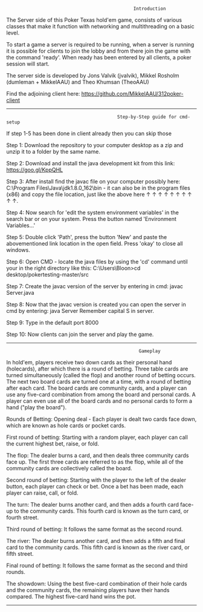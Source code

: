                                                    Introduction

The Server side of this Poker Texas hold'em game, consists of various classes that make it function with networking and multithreading on a basic level.

To start a game a server is required to be running, when a server is running it is possible for clients to join the lobby and from there join the game with the command 'ready'. When ready has been entered by all clients, a poker session will start.

The server side is developed by Jons Valvik (jvalvik), Mikkel Rosholm (dumleman + MikkelAAU) and Theo Khumsan (TheoAAU)

Find the adjoining client here: https://github.com/MikkelAAU/312poker-client

--------------------------------------------------------------------------------------------------------------------------

                                             Step-by-Step guide for cmd-setup
                                             
If step 1-5 has been done in client already then you can skip those

  Step 1:
Download the repository to your computer desktop as a zip and unzip it to a folder by the same name. 

  Step 2:
Download and install the java development kit from this link: https://goo.gl/KppQHL

  Step 3:
After install find the javac file on your computer possibly here: C:\Program Files\Java\jdk1.8.0_162\bin - it can also be in the program files (x86) and copy the file location, just like the above here ↑   ↑   ↑   ↑   ↑   ↑   ↑   ↑   ↑   ↑.

  Step 4: 
Now search for 'edit the system environment variables' in the search bar or on your system. Press the button named 'Environment Variables...' 

  Step 5: 
Double click 'Path', press the button 'New' and paste the abovementioned link location in the open field. Press 'okay' to close all windows.

  Step 6:
Open CMD - locate the java files by using the 'cd' command until your in the right directory like this: C:\Users\Bloon>cd desktop/pokertesting-master/src

  Step 7:
Create the javac version of the server by entering in cmd: javac Server.java

  Step 8:
Now that the javac version is created you can open the server in cmd by entering: java Server
Remember capital S in server.

  Step 9: 
Type in the default port 8000

  Step 10:
Now clients can join the server and play the game.

--------------------------------------------------------------------------------------------------------------------------

                                                     Gameplay

In hold'em, players receive two down cards as their personal hand (holecards), after which there is a round of betting. Three table cards are turned simultaneously (called the flop) and another round of betting occurs. The next two board cards are turned one at a time, with a round of betting after each card. The board cards are community cards, and a player can use any five-card combination from among the board and personal cards. A player can even use all of the board cards and no personal cards to form a hand ("play the board").

  Rounds of Betting:
Opening deal - Each player is dealt two cards face down, which are known as hole cards or pocket cards.

  First round of betting:
Starting with a random player, each player can call the current highest bet, raise, or fold.
  
  The flop:
The dealer burns a card, and then deals three community cards face up. The first three cards are referred to as the flop, while all of the community cards are collectively called the board.
  
  Second round of betting:
Starting with the player to the left of the dealer button, each player can check or bet. Once a bet has been made, each player can raise, call, or fold.
  
  The turn:
The dealer burns another card, and then adds a fourth card face-up to the community cards. This fourth card is known as the turn card, or fourth street.

  Third round of betting:
It follows the same format as the second round.
  
  The river:
The dealer burns another card, and then adds a fifth and final card to the community cards. This fifth card is known as the river card, or fifth street.
  
  Final round of betting:
It follows the same format as the second and third rounds.
  
  The showdown:
Using the best five-card combination of their hole cards and the community cards, the remaining players have their hands compared. The highest five-card hand wins the pot. 

------------------------------------------------------------------------------------------------------------------------------------







